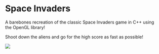 <h1>Space Invaders</h1>

A barebones recreation of the classic Space Invaders game in C++ using the OpenGL library!

Shoot down the aliens and go for the high score as fast as possible!

<img src="[https://imgur.com/a/MehvTYH](https://i.imgur.com/kYZgTcb.gif)"/>
